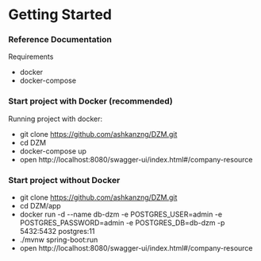 # Getting Started

### Reference Documentation
Requirements
* docker
* docker-compose

### Start project with Docker (recommended)
Running project with docker:

* git clone https://github.com/ashkanzng/DZM.git
* cd DZM
* docker-compose up
* open http://localhost:8080/swagger-ui/index.html#/company-resource

### Start project without Docker
* git clone https://github.com/ashkanzng/DZM.git
* cd DZM/app
* docker run -d --name db-dzm -e POSTGRES_USER=admin -e POSTGRES_PASSWORD=admin -e POSTGRES_DB=db-dzm -p 5432:5432 postgres:11
* ./mvnw spring-boot:run
* open http://localhost:8080/swagger-ui/index.html#/company-resource


